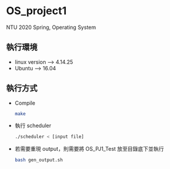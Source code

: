 # OS_project1
NTU 2020 Spring, Operating System

## 執行環境
 + linux version --> 4.14.25
 + Ubuntu --> 16.04
 
## 執行方式
 + Compile
     ```bash
     make
     ```
 + 執行 scheduler
     ```bash
     ./scheduler < [input file]
     ```
 + 若需要重現 output，則需要將 OS_PJ1_Test 放至目錄底下並執行
      ```bash
     bash gen_output.sh
     ```

